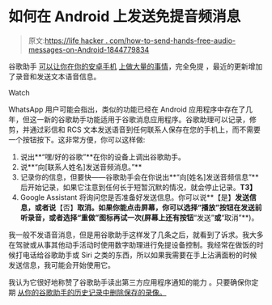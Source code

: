 # 如何在 Android 上发送免提音频消息

> 原文:[https://life hacker . com/how-to-send-hands-free-audio-messages-on-Android-1844779834](https://lifehacker.com/how-to-send-hands-free-audio-messages-on-android-1844779834)

谷歌助手 [可以让你在你的安卓手机](https://lifehacker.com/use-google-assistant-to-listen-to-articles-on-android-1844135149) [上做大量的事情](https://lifehacker.com/how-to-connect-your-favorite-streaming-services-to-goog-1844053932)，完全免提 ，最近的更新增加了录音和发送文本语音信息。

Watch

WhatsApp 用户可能会指出，类似的功能已经在 Android 应用程序中存在了几年，但这一新的谷歌助手功能适用于谷歌消息应用程序。谷歌助理可以记录，修剪，并通过彩信和 RCS 文本发送语音到任何联系人保存在您的手机上，而不需要一个按钮按下。这非常方便，你可以这样做:

1.  说出**“嘿/好的谷歌”**在你的设备上调出谷歌助手。
2.  说**“向[联系人姓名]发送音频消息。”**
3.  记录你的信息，但要快——谷歌助手会在你说出**“向[姓名]发送音频信息”**后开始记录，如果它注意到任何长于短暂沉默的情况，就会停止记录。**T3】**
4.  Google Assistant 将询问您是否准备好发送信息。你可以说**【是】**发送信息，或者说**【否】**取消。如果你能点击屏幕，你可以选择“播放”按钮在发送前听录音，或者选择“重做”图标再试一次(屏幕上还有按钮**“发送”**或**“取消”**)。

我一般不发语音消息，但是用谷歌助手这样发了几条之后，就看到了诉求。我大多在驾驶或从事其他动手活动时使用数字助理进行免提设备控制。我经常在做饭的时候打电话给谷歌助手或 Siri 之类的东西，所以如果我需要在手上沾满面粉的时候发送信息，我可能会开始使用它。

我认为它很好地称赞了谷歌助手读出第三方应用程序通知的能力 。只要确保你定期 [从你的谷歌助手的历史记录中删除保存的录像。](https://lifehacker.com/how-to-delete-voice-recordings-with-alexa-google-assis-1836977240)